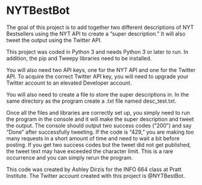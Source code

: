 # NYTBestBot
The goal of this project is to add together two different descriptions of NYT Bestsellers using the NYT API to create a “super description.” It will also tweet the output using the Twitter API.

This project was coded in Python 3 and needs Python 3 or later to run. In addition, the pip and Tweepy libraries need to be installed. 

You will also need two API keys, one for the NYT API and one for the Twitter API. To acquire the correct Twitter API key, you will need to upgrade your Twitter account to an elevated Developer account.

You will also need to create a file to store the super descriptions in. In the same directory as the program create a .txt file named desc_test.txt.

Once all the files and libraries are correctly set up, you simply need to run the program in the console and it will make the super description and tweet the output. The console should output two success codes (“200”) and say “Done” after successfully tweeting. If the code is “429,” you are making too many requests in a short amount of time and need to wait a bit before posting. If you get two success codes but the tweet did not get published, the tweet text may have exceeded the character limit. This is a rare occurrence and you can simply rerun the program.

This code was created by Ashley Dirzis for the INFO 664 class at Pratt Institute. The Twitter account created with this project is @NYTBestBot.
